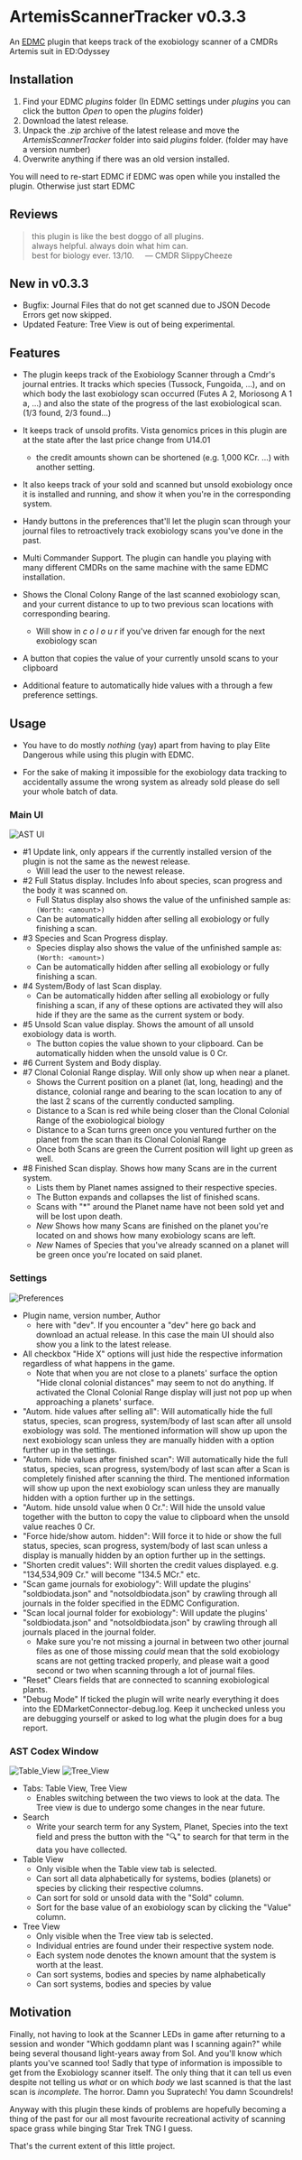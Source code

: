 # ArtemisScannerTracker v0.3.3
 An [EDMC](https://github.com/EDCD/EDMarketConnector) plugin that keeps track of the exobiology scanner of a CMDRs Artemis suit in ED:Odyssey


## Installation

1. Find your EDMC _plugins_ folder (In EDMC settings under _plugins_ you can click the button _Open_ to open the _plugins_ folder)
2. Download the latest release.
3. Unpack the _.zip_ archive of the latest release and move the _ArtemisScannerTracker_ folder into said _plugins_ folder. (folder may have a version number)
4. Overwrite anything if there was an old version installed.

You will need to re-start EDMC if EDMC was open while you installed the plugin. Otherwise just start EDMC

## Reviews

> this plugin is like the best doggo of all plugins.  
> always helpful.  always doin what him can.  
> best for biology ever.  13/10.
>     — CMDR SlippyCheeze

## New in v0.3.3

- Bugfix: Journal Files that do not get scanned due to JSON Decode Errors get now skipped.
- Updated Feature: Tree View is out of being experimental.

## Features

- The plugin keeps track of the Exobiology Scanner through a Cmdr's journal entries.
It tracks which species (Tussock, Fungoida, ...), and on which body the last exobiology scan occurred (Futes A 2, Moriosong A 1 a, ...) and also the state of the progress of the last exobiological scan. (1/3 found, 2/3 found...)

- It keeps track of unsold profits. Vista genomics prices in this plugin are at the state after the last price change from U14.01
    - the credit amounts shown can be shortened (e.g. 1,000 KCr. ...) with another setting.
 
- It also keeps track of your sold and scanned but unsold exobiology once it is installed and running, and show it when you're in the corresponding system.

- Handy buttons in the preferences that'll let the plugin scan through your journal files to retroactively track exobiology scans you've done in the past.

- Multi Commander Support. The plugin can handle you playing with many different CMDRs on the same machine with the same EDMC installation.

- Shows the Clonal Colony Range of the last scanned exobiology scan, and your current distance to up to two previous scan locations with corresponding bearing.
    - Will show in _c o l o u r_ if you've driven far enough for the next exobiology scan

- A button that copies the value of your currently unsold scans to your clipboard

- Additional feature to automatically hide values with a through a few preference settings.


## Usage

- You have to do mostly _nothing_ (yay) apart from having to play Elite Dangerous while using this plugin with EDMC.

- For the sake of making it impossible for the exobiology data tracking to accidentally assume the wrong system as already sold please do sell your whole batch of data.

### Main UI
![AST UI](./pictures/ASTmainUI.png "main plugin ui pic annotated")

- #1 Update link, only appears if the currently installed version of the plugin is not the same as the newest release.
    - Will lead the user to the newest release.
- #2 Full Status display. Includes Info about species, scan progress and the body it was scanned on.
    - Full Status display also shows the value of the unfinished sample as: `(Worth: <amount>)`
    - Can be automatically hidden after selling all exobiology or fully finishing a scan.
- #3 Species and Scan Progress display.
    - Species display also shows the value of the unfinished sample as: `(Worth: <amount>)`
    - Can be automatically hidden after selling all exobiology or fully finishing a scan.
- #4 System/Body of last Scan display.
    - Can be automatically hidden after selling all exobiology or fully finishing a scan, if any of these options are activated they will also hide if they are the same as the current system or body.
- #5 Unsold Scan value display. Shows the amount of all unsold exobiology data is worth.
    - The button copies the value shown to your clipboard. Can be automatically hidden when the unsold value is 0 Cr.
- #6 Current System and Body display.
- #7 Clonal Colonial Range display. Will only show up when near a planet.
    - Shows the Current position on a planet (lat, long, heading) and the distance, colonial range and bearing to the scan location to any of the last 2 scans of the currently conducted sampling.
    - Distance to a Scan is red while being closer than the Clonal Colonial Range of the exobiological biology
    - Distance to a Scan turns green once you ventured further on the planet from the scan than its Clonal Colonial Range
    - Once both Scans are green the Current position will light up green as well.
- #8 Finished Scan display. Shows how many Scans are in the current system.
    - Lists them by Planet names assigned to their respective species.
    - The Button expands and collapses the list of finished scans.
    - Scans with "*" around the Planet name have not been sold yet and will be lost upon death.
    - _New_ Shows how many Scans are finished on the planet you're located on and shows how many exobiology scans are left.
    - _New_ Names of Species that you've already scanned on a planet will be green once you're located on said planet.

### Settings
![Preferences](./pictures/ASTsettingsV031dev.png "settings page/preferences ui")

- Plugin name, version number, Author
    - here with "dev". If you encounter a "dev" here go back and download an actual release. In this case the main UI should also show you a link to the latest release.
- All checkbox "Hide X" options will just hide the respective information regardless of what happens in the game.
    - Note that when you are not close to a planets' surface the option "Hide clonal colonial distances" may seem to not do anything. If activated the Clonal Colonial Range display will just not pop up when approaching a planets' surface.
- "Autom. hide values after selling all": Will automatically hide the full status, species, scan progress, system/body of last scan after all unsold exobiology was sold. The mentioned information will show up upon the next exobiology scan unless they are manually hidden with a option further up in the settings.
- "Autom. hide values after finished scan": Will automatically hide the full status, species, scan progress, system/body of last scan after a Scan is completely finished after scanning the third. The mentioned information will show up upon the next exobiology scan unless they are manually hidden with a option further up in the settings.
- "Autom. hide unsold value when 0 Cr.": Will hide the unsold value together with the button to copy the value to clipboard when the unsold value reaches 0 Cr.
- "Force hide/show autom. hidden": Will force it to hide or show the full status, species, scan progress, system/body of last scan unless a display is manually hidden by an option further up in the settings.
- "Shorten credit values": Will shorten the credit values displayed. e.g. "134,534,909 Cr." will become "134.5 MCr." etc.
- "Scan game journals for exobiology": Will update the plugins' "soldbiodata.json" and "notsoldbiodata.json" by crawling through all journals in the folder specified in the EDMC Configuration.
- "Scan local journal folder for exobiology": Will update the plugins' "soldbiodata.json" and "notsoldbiodata.json" by crawling through all journals placed in the journal folder.
    -  Make sure you're not missing a journal in between two other journal files as one of those missing _could_ mean that the sold exobiology scans are not getting tracked properly, and please wait a good second or two when scanning through a lot of journal files.
- "Reset" Clears fields that are connected to scanning exobiological plants.
- "Debug Mode" If ticked the plugin will write nearly everything it does into the EDMarketConnector-debug.log. Keep it unchecked unless you are debugging yourself or asked to log what the plugin does for a bug report.

### AST Codex Window
![Table_View](./pictures/ASTCodexTableView.png "AST Codex Window in Table view")
![Tree_View](./pictures/ASTCodexTreeView.png "AST Codex Window in Tree/Hierarchical view")

- Tabs: Table View, Tree View
    - Enables switching between the two views to look at the data. The Tree view is due to undergo some changes in the near future.
- Search
    - Write your search term for any System, Planet, Species into the text field and press the button with the "🔍" to search for that term in the data you have collected.
- Table View
    - Only visible when the Table view tab is selected.
    - Can sort all data alphabetically for systems, bodies (planets) or species by clicking their respective columns.
    - Can sort for sold or unsold data with the "Sold" column.
    - Sort for the base value of an exobiology scan by clicking the "Value" column.
- Tree View
    - Only visible when the Tree view tab is selected.
    - Individual entries are found under their respective system node.
    - Each system node denotes the known amount that the system is worth at the least.
    - Can sort systems, bodies and species by name alphabetically
    - Can sort systems, bodies and species by value

## Motivation

Finally, not having to look at the Scanner LEDs in game after returning to a session and wonder "Which goddamn plant was I scanning again?"
while being several thousand light-years away from Sol. And you'll know which plants you've scanned too!
Sadly that type of information is impossible to get from the Exobiology scanner itself. 
The only thing that it can tell us even despite not telling us _what_ or on which _body_ we last scanned is that the last scan is _incomplete_. The horror. Damn you Supratech! You damn Scoundrels!

Anyway with this plugin these kinds of problems are hopefully becoming a thing of the past for our all most favourite recreational activity of scanning space grass while binging Star Trek TNG I guess.

That's the current extent of this little project.
